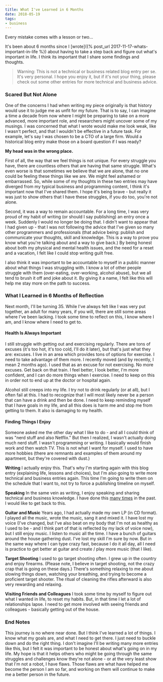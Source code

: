```yaml
---
title: What I've Learned in 6 Months
date: 2018-05-19
tags:
- business
---
```

Every mistake comes with a lesson or two...

<!--more-->

It's been about 6 months since I [wrote]({% post_url 2017-11-17-whats-important-in-life %}) about having to take a step back and figure out what's important in life.  I think its important that I share some findings and thoughts.

> Warning: This is not a technical or business related blog entry per se. It's very personal. I hope you enjoy it, but if it's not your thing, please check out some other entries for more technical and business advice.

### Scared But Not Alone

One of the concerns I had when writing my piece originally is that history would use it to judge me as unfit for my future.  That is to say, I can imagine a time a decade from now where I might be preparing to take on a more advanced, more important role, and researchers might uncover some of my musings.  I was concerned that what I wrote would make me look weak, like I wasn't perfect, and that I wouldn't be effective in a future task.  For example, let's say I was chosen to be a CTO of a large firm.  Would a historical blog entry make those on a board question if I was ready?

**My head was in the wrong place.**

First of all, the way that we feel things is not unique.  For every struggle you have, there are countless others that are having that same struggle.  What's even worse is that sometimes we believe that we are alone, that no one could be feeling these things like we are.  We might feel ashamed or embarrassed.  So, while some of my thoughts in these two entries may have diverged from my typical business and programming content, I think it's important now that I've shared them.  I hope it's being brave - but really it was just to show others that I have these struggles, if you do too, you're not alone.

Second, it was a way to remain accountable.  For a long time, I was very proud of my habit of writing (or should I say publishing) an entry once  a week.  Suddenly I would no longer be doing that.  I didn't want to appear that I had given up - that I was not following the advice that I've given so many other programmers and professionals (that advice being: publish and communicate your thoughts, skill and knowledge. This is a way to prove you know what you're talking about and a way to give back.)  By being honest about both my physical and mental health issues, and the need for a reset and a vacation, I felt like I could stop writing guilt free.  

I also think it was important to be accountable to myself in a public manner about what things I was struggling with.  I know a lot of other people struggle with them (over-eating, over-working, alcohol abuse), but we all tend to brush it off and joke about it. By giving it a name, I felt like this will help me stay more on the path to success.

### What I Learned in 6 Months of Reflection

Next month, I'll be turning 35.  While I've always felt like I was very put together, an adult for many years, if you will, there are still some areas where I've been lacking. I took some time to reflect on this, I know where I am, and I know where I need to get to.

#### Health Is Always Important

I still struggle with getting out and exercising regularly.  There are tons of excuses (it's too hot, it's too cold, I'll do it later), but that's just what they are: excuses.  I live in an area which provides tons of options for exercise. I need to take advantage of them more.  I recently moved (and by recently, I mean 2 months ago). I used that as an excuse for not exercising.  No more excuses.  Get back on that train. I feel better, I look better, I'm more confident, and I can do more things when I exercise.  I need to keep on this in order not to end up at the doctor or hospital again.

Alcohol still creeps into my life.  I try not to drink regularly (or at all), but I often fail at this.  I had to recognize that I will most likely never be a person that can have a drink and then be done.  I need to keep reminding myself that I have goals in my life, and all this does is harm me and stop me from getting to them.  It also is damaging to my health.

#### Finding Things I Enjoy

Someone asked me the other day what I like to do - and all I could think of was "nerd stuff and also Netflix."  But then I realized, I wasn't actually doing much nerd stuff. I wasn't programming or writing.  I basically would finish work and then watch TV.  This is not what I want for myself.  I used to have more hobbies (there are remnants and examples of them around my apartment, but they're covered with dust.)

**Writing** I actually enjoy this.  That's why I'm starting again with this blog entry (explaining life, lessons and choices), but I'm also going to write more technical and business entries again. This time I'm going to write them on the schedule that I want to, not try to force a publishing timeline on myself.  

**Speaking** In the same vein as writing, I enjoy speaking and sharing technical and business knowledge.  I have done this [many times](/cv) in the past.  I would like to get back to this.

**Guitar and Music** Years ago, I had actually made my own LP (in CD format).  I played all the music, wrote the music, sang it and mixed it.  I have lost my voice (I've changed, but I've also beat on my body that I'm not as healthy as I used to be - and I think part of that is reflected by my lack of voice now), but I still enjoy music. I listen to music all the time. I have a bunch of guitars around the house gathering dust.  I've lost my skill I'm sure by now.  But in the same way where I can type crazy fast, because I do it all day, all I need is practice to get better at guitar and create / play more music (that I like).

**Target Shooting** I used to go target shooting often.  I grew up in the country and enjoy firearms. (Please note, I believe in target shooting, not the crazy crap that is going on these days.)  There's something relaxing to me about slowing things down, watching your breathing, and trying to become a proficient target shooter.  The ritual of cleaning the rifles afterward is also very rewarding and relaxing.

**Visiting Friends and Colleagues** I took some time by myself to figure out what I wanted in life, to reset my habits.  But, in that time I let a lot of relationships lapse. I need to get more involved with seeing friends and colleagues - basically getting out of the house.

### End Notes

This journey is no where near done.  But I think I've learned a lot of things.  I know what my goals are, and what I need to get there.  I just need to buckle down and do the right thing.  I don't imagine I'll be writing many more entries like this, but I felt it was important to be honest about what's going on in my life. My hope is that it helps others who might be going through the same struggles and challenges know they're not alone - or at the very least show that I'm not a robot, I have flaws.  Those flaws are what have helped me become the person I am so far, and working on them will continue to make me a better person in the future.